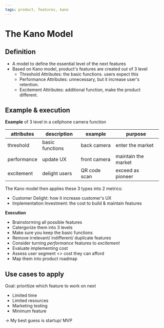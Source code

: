 ```yaml
---
tags: product, features, kano
---
```


# The Kano Model

## Definition
- A model to define the essential level of the next features
- Based on Kano model, product's features are created out of 3 level
	- Threshold Attributes: the basic functions. users expect this
	- Performance Attributes: unnecessary, but it increase user's retention.
	- Excitement Attributes: additional function, make the product different.


## Example & execution
**Example** of 3 level in a cellphone camera function

|attributes|description|example|purpose|
|---|---|---|---|
|threshold|basic functions|back camera|enter the market|
|performance|update UX|front camera| maintain the market|
|excitement|delight users|QR code scan| exceed as pioneer|

The Kano model then applies these 3 types into 2 metrics: 
- Customer Delight: how it increase customer's UX
- Implementation Investment: the cost to build & maintain features

**Execution**
- Brainstorming all possible features
- Catergorize them into 3 levels
- Make sure you keep the basic functions
- Remove irrelevant/ indifferent/ duplicate features
- Consider turning *performance* features to *excitement*
- Evaluate implementing cost
- Assess user segment <> cost they can afford
- Map them into product roadmap 

## Use cases to apply
Goal: prioritize which feature to work on next
- Limited time
- Limited resources
- Marketing testing
- Minimum feature

-> My best guess is startup/ MVP